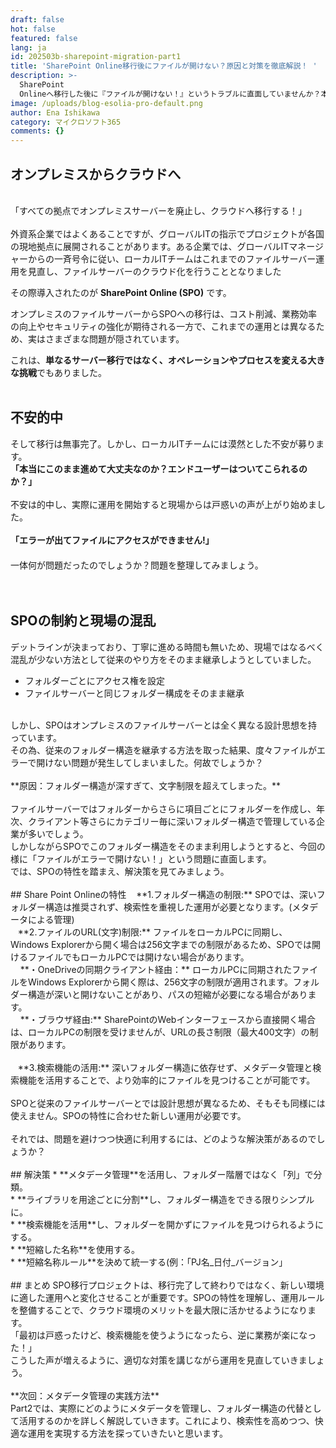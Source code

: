 ```yaml
---
draft: false
hot: false
featured: false
lang: ja
id: 202503b-sharepoint-migration-part1
title: 'SharePoint Online移行後にファイルが開けない？原因と対策を徹底解説！ '
description: >-
  SharePoint
  Onlineへ移行した後に『ファイルが開けない！』というトラブルに直面していませんか？本記事では、SPOのフォルダー構造やURL制限、アクセス管理の違いを解説し、実践的な対策を紹介します。検索性を向上させるためのメタデータ管理方法も詳しく解説！ 
image: /uploads/blog-esolia-pro-default.png
author: Ena Ishikawa
category: マイクロソフト365
comments: {}
---
```

<!--more-->

## オンプレミスからクラウドへ
<br>
「すべての拠点でオンプレミスサーバーを廃止し、クラウドへ移行する！」<br>
<br>
外資系企業ではよくあることですが、グローバルITの指示でプロジェクトが各国の現地拠点に展開されることがあります。ある企業では、グローバルITマネージャーからの一斉号令に従い、ローカルITチームはこれまでのファイルサーバー運用を見直し、ファイルサーバーのクラウド化を行うこととなりました<br>
<p>その際導入されたのが <strong>SharePoint Online (SPO)</strong> です。</p>
オンプレミスのファイルサーバーからSPOへの移行は、コスト削減、業務効率の向上やセキュリティの強化が期待される一方で、これまでの運用とは異なるため、実はさまざまな問題が隠されています。<br>

これは、**単なるサーバー移行ではなく、オペレーションやプロセスを変える大きな挑戦**でもありました。<br> 
<br>

## 不安的中 
そして移行は無事完了。しかし、ローカルITチームには漠然とした不安が募ります。<br> 
**「本当にこのまま進めて大丈夫なのか？エンドユーザーはついてこられるのか？」** <br> 
<br>
不安は的中し、実際に運用を開始すると現場からは戸惑いの声が上がり始めました。<br>
<br>
**「エラーが出てファイルにアクセスができません!」**<br>　 
<br>
一体何が問題だったのでしょうか？問題を整理してみましょう。<br>
<br>
<br>
## SPOの制約と現場の混乱 
デットラインが決まっており、丁寧に進める時間も無いため、現場ではなるべく混乱が少ない方法として従来のやり方をそのまま継承しようとしていました。<br>
* フォルダーごとにアクセス権を設定
* ファイルサーバーと同じフォルダー構成をそのまま継承<br>
<br>
しかし、SPOはオンプレミスのファイルサーバーとは全く異なる設計思想を持っています。<br> 
その為、従来のフォルダー構造を継承する方法を取った結果、度々ファイルがエラーで開けない問題が発生してしまいました。何故でしょうか？ <br>
<br>
**原因：フォルダー構造が深すぎて、文字制限を超えてしまった。**<br>
<br>
ファイルサーバーではフォルダーからさらに項目ごとにフォルダーを作成し、年次、クライアント等さらにカテゴリー毎に深いフォルダー構造で管理している企業が多いでしょう。<br> 
しかしながらSPOでこのフォルダー構造をそのまま利用しようとすると、今回の様に「ファイルがエラーで開けない！」という問題に直面します。<br> 
では、SPOの特性を踏まえ、解決策を見てみましょう。<br> 
<br>
## Share Point Onlineの特性
&nbsp;&nbsp; **1.フォルダー構造の制限:** SPOでは、深いフォルダー構造は推奨されず、検索性を重視した運用が必要となります。(メタデータによる管理) <br> 
&nbsp;&nbsp; **2.ファイルのURL(文字)制限:** ファイルをローカルPCに同期し、Windows Explorerから開く場合は256文字までの制限があるため、SPOでは開けるファイルでもローカルPCでは開けない場合があります。<br>
&nbsp;&nbsp;&nbsp; **・OneDriveの同期クライアント経由：** ローカルPCに同期されたファイルをWindows Explorerから開く際は、256文字の制限が適用されます。フォルダー構造が深いと開けないことがあり、パスの短縮が必要になる場合があります。<br> 
&nbsp;&nbsp;&nbsp; **・ブラウザ経由:** SharePointのWebインターフェースから直接開く場合は、ローカルPCの制限を受けませんが、URLの長さ制限（最大400文字）の制限があります。<br>
<br>
&nbsp;&nbsp; **3.検索機能の活用:** 深いフォルダー構造に依存せず、メタデータ管理と検索機能を活用することで、より効率的にファイルを見つけることが可能です。<br>
<br>
SPOと従来のファイルサーバーとでは設計思想が異なるため、そもそも同様には使えません。SPOの特性に合わせた新しい運用が必要です。<br> 
<br>
それでは、問題を避けつつ快適に利用するには、どのような解決策があるのでしょうか？ <br>
 <br>
## 解決策
* **メタデータ管理**を活用し、フォルダー階層ではなく「列」で分類。 <br> 
* **ライブラリを用途ごとに分割**し、フォルダー構造をできる限りシンプルに。 <br> 
* **検索機能を活用**し、フォルダーを開かずにファイルを見つけられるようにする。<br> 
* **短縮した名称**を使用する。<br>  
* **短縮名称ルール**を決めて統一する(例：「PJ名_日付_バージョン」 <br> 
<br> 
## まとめ
SPO移行プロジェクトは、移行完了して終わりではなく、新しい環境に適した運用へと変化させることが重要です。SPOの特性を理解し、運用ルールを整備することで、クラウド環境のメリットを最大限に活かせるようになります。 <br> 
「最初は戸惑ったけど、検索機能を使うようになったら、逆に業務が楽になった！」 <br> 
こうした声が増えるように、適切な対策を講じながら運用を見直していきましょう。<br>  
<br> 
**次回：メタデータ管理の実践方法**<br>
Part2では、実際にどのようにメタデータを管理し、フォルダー構造の代替として活用するのかを詳しく解説していきます。これにより、検索性を高めつつ、快適な運用を実現する方法を探っていきたいと思います。 
<br>

